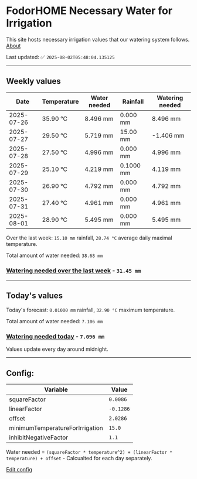 # FodorHOME Necessary Water for Irrigation

This site hosts necessary irrigation values that our watering system follows. [About](https://github.com/redyau/irrigation)

Last updated: ✅ `2025-08-02T05:48:04.135125`

---

## Weekly values

| Date | Temperature | Water needed | Rainfall | Watering needed |
|-----|-----|-----|-----|-----|
| 2025-07-26 | 35.90 °C | 8.496 mm | 0.000 mm | 8.496 mm |
| 2025-07-27 | 29.50 °C | 5.719 mm | 15.00 mm | -1.406 mm |
| 2025-07-28 | 27.50 °C | 4.996 mm | 0.000 mm | 4.996 mm |
| 2025-07-29 | 25.10 °C | 4.219 mm | 0.1000 mm | 4.119 mm |
| 2025-07-30 | 26.90 °C | 4.792 mm | 0.000 mm | 4.792 mm |
| 2025-07-31 | 27.40 °C | 4.961 mm | 0.000 mm | 4.961 mm |
| 2025-08-01 | 28.90 °C | 5.495 mm | 0.000 mm | 5.495 mm |


Over the last week: `15.10 mm` rainfall, `28.74 °C` average daily maximal temperature.

Total amount of water needed: `38.68 mm`

### [Watering needed over the last week](lastweek.txt) - `31.45 mm`

---

## Today's values

Today's forecast: `0.01000 mm` rainfall, `32.90 °C` maximum temperature.

Total amount of water needed: `7.106 mm`

### [Watering needed today](today.txt) - `7.096 mm`

Values update every day around midnight.

---

## Config:

| Variable | Value |
|-----|-----|
| squareFactor | `0.0086` |
| linearFactor | `-0.1286` |
| offset | `2.0286` |
| minimumTemperatureForIrrigation | `15.0` |
| inhibitNegativeFactor | `1.1` |

Water needed = `(squareFactor * temperature^2) + (linearFactor * temperature) + offset` - Calcualted for each day separately.

[Edit config](https://github.com/RedyAu/irrigation/edit/main/config.json)

